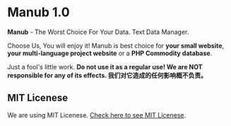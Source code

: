 # Manub 1.0

**Manub** - The Worst Choice For Your Data. Text Data Manager.

Choose Us, You will enjoy it! Manub is best choice for **your small website**, **your multi-language project website** or a **PHP Commodity database**.

Just a fool's little work. **Do not use it as a regular use! We are NOT responsible for any of its effects. 我们对它造成的任何影响概不负责。**

## MIT Licenese

We are using MIT Licenese. [Check here to see MIT Licenese](https://opensource.org/licenses/mit-license.php).
